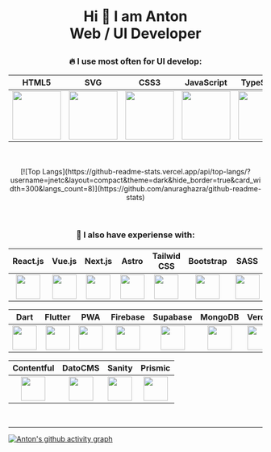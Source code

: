 <h1 align="center">
  <p>Hi 👋 I am Anton <br/> Web / UI Developer</p>
</h1>

<h3 align="center"> 🔥 I use most often for UI develop: </h3>
<div align="center">
  <table border="0">
    <thead>
      <tr>
        <th scope="col">HTML5</th>
        <th scope="col">SVG</th>
        <th scope="col">CSS3</th>
        <th scope="col">JavaScript</th>
        <th scope="col">TypeScript</th>
        <th scope="col">>Figma</th>
      </tr>
    </thead>
    <tbody>
      <tr>
        <td align="center"> 
          <img height="96" width="96" src="https://cdn.simpleicons.org/HTML5" />
        </td>
        <td align="center"> 
          <img height="96" width="96" src="https://cdn.simpleicons.org/SVG" />
        </td>
        <td align="center"> 
          <img height="96" width="96" src="https://cdn.simpleicons.org/CSS" />
        </td>
        <td align="center"> 
          <img height="96" width="96" src="https://cdn.simpleicons.org/Javascript" />
        </td>
        <td align="center"> 
          <img height="96" width="96" src="https://cdn.simpleicons.org/Typescript" />
        </td>
        <td align="center"> 
          <img height="96" width="96" src="https://cdn.simpleicons.org/Figma" />
        </td>
      </tr>
    </tbody>
  </table>
  
<br/>
<br/>
  [![Top Langs](https://github-readme-stats.vercel.app/api/top-langs/?username=jnetc&layout=compact&theme=dark&hide_border=true&card_width=300&langs_count=8)](https://github.com/anuraghazra/github-readme-stats)  
</div>

<br/>
<br/>

<h3 align="center"> 👻 I also have experiense with: </h3>

<table align="center">
  <thead>
    <tr>
      <th scope="col">React.js</th>
      <th scope="col">Vue.js</th>
      <th scope="col">Next.js</th>
      <th scope="col">Astro</th>
      <th scope="col">Tailwid<br/>CSS</th>
      <th scope="col">Bootstrap</th>
      <th scope="col">SASS</th>
       <th scope="col">Node.js</th>
      <th scope="col">Styled<br/>GraphQL</th>
      <th scope="col">CSS<br/>Modules</th>
    </tr>
  </thead>
  <tbody>
    <tr>
      <td align="center"> 
        <img height="48" width="48" src="https://cdn.simpleicons.org/React" />
      </td>
      <td align="center"> 
        <img height="48" width="48" src="https://cdn.simpleicons.org/Vue.js" />
      </td>
      <td align="center"> 
        <img height="48" width="48" src="https://cdn.simpleicons.org/Next.js/grey" />
      </td>
      <td align="center"> 
        <img height="48" width="48" src="https://cdn.simpleicons.org/Astro" />
      </td>
      <td align="center"> 
        <img height="48" width="48" src="https://cdn.simpleicons.org/TailwindCSS" />
      </td>
      <td align="center"> 
        <img height="48" width="48" src="https://cdn.simpleicons.org/Bootstrap" />
      </td>
       <td align="center"> 
        <img height="48" width="48" src="https://cdn.simpleicons.org/SASS" />
      </td>
       <td align="center"> 
        <img height="48" width="48" src="https://cdn.simpleicons.org/Node.js" />
      </td>
      <td align="center"> 
        <img height="48" width="48" src="https://cdn.simpleicons.org/GraphQL" />
      </td>
      <td align="center"> 
        <img height="48" width="48" src="https://cdn.simpleicons.org/CSSModules/grey" />
      </td>
    </tr>
  </tbody>
</table>
<table align="center">
  <thead>
    <tr>
      <th scope="col">Dart</th>
      <th scope="col">Flutter</th>
      <th scope="col">PWA</th>
      <th scope="col">Firebase</th>
      <th scope="col">Supabase</th>
      <th scope="col">MongoDB</th>
      <th scope="col">Vercel</th>
      <th scope="col">Netlify</th>
      <th scope="col">Markdown</th>
      <th scope="col">GitHub</th>
      <th scope="col">Git</th>
    </tr>
  </thead>
  <tbody>
    <tr>
      <td align="center"> 
        <img height="48" width="48" src="https://cdn.simpleicons.org/Dart" />
      </td>
      <td align="center"> 
        <img height="48" width="48" src="https://cdn.simpleicons.org/Flutter" />
      </td>
      <td align="center"> 
        <img height="48" width="48" src="https://cdn.simpleicons.org/PWA" />
      </td>
      <td align="center"> 
        <img height="48" width="48" src="https://cdn.simpleicons.org/Firebase" />
      </td>
      <td align="center"> 
        <img height="48" width="48" src="https://cdn.simpleicons.org/Supabase" />
      </td>
      <td align="center"> 
        <img height="48" width="48" src="https://cdn.simpleicons.org/MongoDB" />
      </td>
      <td align="center"> 
        <img height="48" width="48" src="https://cdn.simpleicons.org/Vercel/grey" />
      </td>
      <td align="center"> 
        <img height="48" width="48" src="https://cdn.simpleicons.org/Netlify" />
      </td>
      <td align="center"> 
        <img height="48" width="48" src="https://cdn.simpleicons.org/Markdown/grey" />
      </td>
      <td align="center"> 
        <img height="48" width="48" src="https://cdn.simpleicons.org/github/white" />
      </td>
      <td align="center"> 
        <img height="48" width="48" src="https://cdn.simpleicons.org/Git" />
      </td>
    </tr>
  </tbody>
</table>
<table align="center">
  <thead>
    <tr>
      <th scope="col">Contentful</th>
      <th scope="col">DatoCMS</th>
      <th scope="col">Sanity</th>
      <th scope="col">Prismic</th>
    </tr>
  </thead>
  <tbody>
    <tr>
      <td align="center"> 
        <img height="48" width="48" src="https://cdn.simpleicons.org/Contentful" />
      </td>
      <td align="center"> 
        <img height="48" width="48" src="https://cdn.simpleicons.org/DatoCMS" />
      </td>
      <td align="center"> 
        <img height="48" width="48" src="https://cdn.simpleicons.org/Sanity" />
      </td>
      <td align="center"> 
        <img height="48" width="48" src="https://cdn.simpleicons.org/Prismic" />
      </td>
    </tr>
  </tbody>
</table>

<br/>

---

[![Anton's github activity graph](https://github-readme-activity-graph.vercel.app/graph?username=jnetc&theme=redical&hide_border=true)](https://github.com/ashutosh00710/github-readme-activity-graph)
